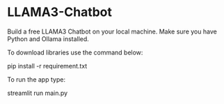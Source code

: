 # LLAMA3-Chatbot
Build a free LLAMA3 Chatbot on your local machine. 
Make sure you have Python and Ollama installed. 

To download libraries use the command below:


pip install -r requirement.txt


To run the app type: 


streamlit run main.py 
